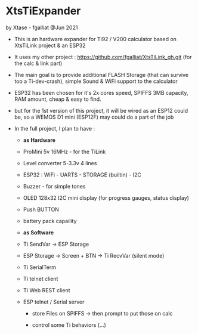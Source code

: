 # XtsTiExpander

by Xtase - fgalliat @Jun 2021

- This is an hardware expander for Ti92 / V200 calculator based on XtsTiLink project & an ESP32

- It uses my other project : https://github.com/fgalliat/XtsTiLink_gh.git (for the calc & link part)

  

- The main goal is to provide additional FLASH Storage (that can survive too a Ti-dev-crash), simple Sound & WiFi support to the calculator

  

- ESP32 has been chosen for it's 2x cores speed, SPIFFS 3MB capacity, RAM amount, cheap & easy to find.

- but for the 1st version of this project, it will be wired as an ESP12 could be, so a WEMOS D1 mini (ESP12F) may could do a part of the job

- In the full project, I plan to have :

  - **as Hardware**

  - ProMini 5v 16MHz - for the TiLink

  - Level converter 5-3.3v 4 lines

  - ESP32 : WiFi - UARTS - STORAGE (builtin) - I2C

  - Buzzer - for simple tones

  - OLED 128x32 I2C mini display (for progress gauges, status display)

  - Push BUTTON

  - battery pack capaility

  - **as Software**

  - Ti SendVar -> ESP Storage

  - ESP Storage -> Screen + BTN -> Ti RecvVar (silent mode)

  - Ti SerialTerm

  - Ti telnet client

  - Ti Web REST client

  - ESP telnet / Serial server

    - store Files on SPIFFS -> then prompt to put those on calc

    - control some Ti behaviors (...)

      

